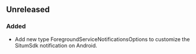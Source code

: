 ## Unreleased

### Added

-   Add new type ForegroundServiceNotificationsOptions to customize the SitumSdk notification on Android.
